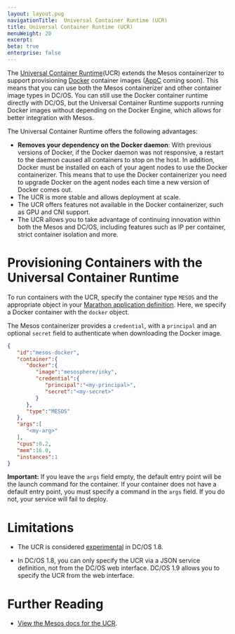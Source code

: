 ```yaml
---
layout: layout.pug
navigationTitle:  Universal Container Runtime (UCR)
title: Universal Container Runtime (UCR)
menuWeight: 20
excerpt:
beta: true
enterprise: false
---
```


<!-- This source repo for this topic is https://github.com/dcos/dcos-docs -->


The [Universal Container Runtime](http://mesos.apache.org/documentation/latest/container-image)(UCR) extends the Mesos containerizer to support provisioning [Docker](https://docker.com/) container images ([AppC](https://github.com/appc/spec) coming soon). This means that you can use both the Mesos containerizer and other container image types in DC/OS. You can still use the Docker container runtime directly with DC/OS, but the Universal Container Runtime supports running Docker images without depending on the Docker Engine, which allows for better integration with Mesos.

The Universal Container Runtime offers the following advantages:

* **Removes your dependency on the Docker daemon**: With previous versions of Docker, if the Docker daemon was not responsive, a restart to the daemon caused all containers to stop on the host. In addition, Docker must be installed on each of your agent nodes to use the Docker containerizer. This means that to use the Docker containerizer you need to upgrade Docker on the agent nodes each time a new version of Docker comes out.
* The UCR is more stable and allows deployment at scale.
* The UCR offers features not available in the Docker containerizer, such as GPU and CNI support.
* The UCR allows you to take advantage of continuing innovation within both the Mesos and DC/OS, including features such as IP per container, strict container isolation and more.

# Provisioning Containers with the Universal Container Runtime

To run containers with the UCR, specify the container type `MESOS` and the appropriate object in your [Marathon application definition](http://mesosphere.github.io/marathon/docs/application-basics.html). Here, we specify a Docker container with the `docker` object.

The Mesos containerizer provides a `credential`, with a `principal` and an optional `secret` field to authenticate when downloading the Docker image.

```json
{  
   "id":"mesos-docker",
   "container":{  
      "docker":{  
         "image":"mesosphere/inky",
         "credential":{  
            "principal":"<my-principal>",
            "secret":"<my-secret>"
         }
      },
      "type":"MESOS"
   },
   "args":[  
      "<my-arg>"
   ],
   "cpus":0.2,
   "mem":16.0,
   "instances":1
}
```

**Important:** If you leave the `args` field empty, the default entry point will be the launch command for the container. If your container does not have a default entry point, you must specify a command in the `args` field. If you do not, your service will fail to deploy.

# Limitations
- The UCR is considered [experimental](/1.8/overview/feature-maturity/) in DC/OS 1.8.

- In DC/OS 1.8, you can only specify the UCR via a JSON service definition, not from the DC/OS web interface. DC/OS 1.9 allows you to specify the UCR from the web interface.

# Further Reading
- [View the Mesos docs for the UCR](http://mesos.apache.org/documentation/latest/container-image/).
